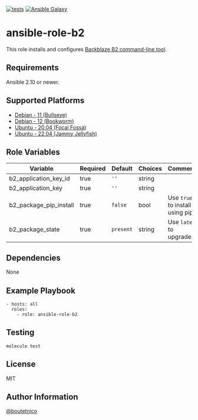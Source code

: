 [![tests](https://github.com/boutetnico/ansible-role-b2/workflows/Test%20ansible%20role/badge.svg)](https://github.com/boutetnico/ansible-role-b2/actions?query=workflow%3A%22Test+ansible+role%22)
[![Ansible Galaxy](https://img.shields.io/badge/galaxy-boutetnico.b2-blue.svg)](https://galaxy.ansible.com/boutetnico/b2)

ansible-role-b2
===============

This role installs and configures [Backblaze B2 command-line tool](https://b2-command-line-tool.readthedocs.io/en/master/).

Requirements
------------

Ansible 2.10 or newer.

Supported Platforms
-------------------

- [Debian - 11 (Bullseye)](https://wiki.debian.org/DebianBullseye)
- [Debian - 12 (Bookworm)](https://wiki.debian.org/DebianBookworm)
- [Ubuntu - 20.04 (Focal Fossa)](http://releases.ubuntu.com/20.04/)
- [Ubuntu - 22.04 (Jammy Jellyfish)](http://releases.ubuntu.com/22.04/)

Role Variables
--------------

| Variable               | Required | Default    | Choices   | Comments                              |
|------------------------|----------|------------|-----------|---------------------------------------|
| b2_application_key_id  | true     | `''`       | string    |                                       |
| b2_application_key     | true     | `''`       | string    |                                       |
| b2_package_pip_install | true     | `false`    | bool      | Use `true` to install `b2` using pip. |
| b2_package_state       | true     | `present`  | string    | Use `latest` to upgrade.              |

Dependencies
------------

None

Example Playbook
----------------

    - hosts: all
      roles:
        - role: ansible-role-b2

Testing
-------

    molecule test

License
-------

MIT

Author Information
------------------

[@boutetnico](https://github.com/boutetnico)
